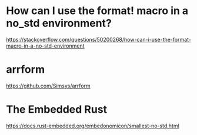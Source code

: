 # How can I use the format! macro in a no_std environment?

https://stackoverflow.com/questions/50200268/how-can-i-use-the-format-macro-in-a-no-std-environment

# arrform

https://github.com/Simsys/arrform

# The Embedded Rust

https://docs.rust-embedded.org/embedonomicon/smallest-no-std.html
